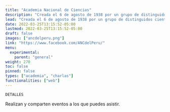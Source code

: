 ```yaml
---
title: "Academia Nacional de Ciencias"
description: "Creada el 6 de agosto de 1938 por un grupo de distinguidos científicos peruanos para promocionar la investigación y difusión del conocimiento científico."
lead: "Creada el 6 de agosto de 1938 por un grupo de distinguidos científicos peruanos para promocionar la investigación y difusión del conocimiento científico."
date: 2022-03-25T13:15:52-05:00
lastmod: 2022-03-25T13:15:52-05:00
draft: false
images: ["ancdelperu.png"]
link: "https://www.facebook.com/ANCdelPeru/"
menu:
  experimental:
    parent: "general"
weight: 270
toc: false
pinned: false
types: ["academia", "charlas"]
functionalities: ["web"]
---
```


```text
DETALLES
```

Realizan y comparten eventos a los que puedes asistir.